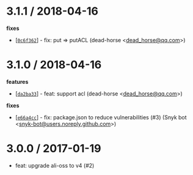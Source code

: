 
3.1.1 / 2018-04-16
==================

**fixes**
  * [[`0c6f362`](git@github.com:node-modules/oss-syncer/commit/0c6f362da14ec22a3b173953e343c65935ab84b0)] - fix: put => putACL (dead-horse <<dead_horse@qq.com>>)

3.1.0 / 2018-04-16
==================

**features**
  * [[`da2ba33`](git@github.com:node-modules/oss-syncer/commit/da2ba3313ffa58401ac8313ee04c36793d5eacf8)] - feat: support acl (dead-horse <<dead_horse@qq.com>>)

**fixes**
  * [[`e66a4cc`](git@github.com:node-modules/oss-syncer/commit/e66a4cc2b348a6a77cc098c292fd22ca17bf5e2f)] - fix: package.json to reduce vulnerabilities (#3) (Snyk bot <<snyk-bot@users.noreply.github.com>>)

3.0.0 / 2017-01-19
==================

  * feat: upgrade ali-oss to v4 (#2)
